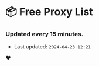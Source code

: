# :package: Free Proxy List
### Updated every 15 minutes.

- Last updated: `2024-04-23 12:21`

:heart:
